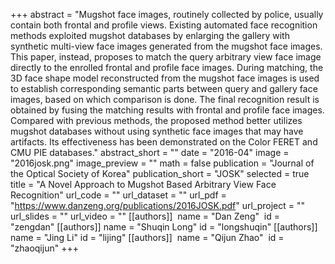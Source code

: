 +++
abstract = "Mugshot face images, routinely collected by police, usually contain both frontal and profile views. Existing automated face recognition methods exploited mugshot databases by enlarging the gallery with synthetic multi-view face images generated from the mugshot face images. This paper, instead, proposes to match the query arbitrary view face image directly to the enrolled frontal and profile face images. During matching, the 3D face shape model reconstructed from the mugshot face images is used to establish corresponding semantic parts between query and gallery face images, based on which comparison is done. The final recognition result is obtained by fusing the matching results with frontal and profile face images. Compared with previous methods, the proposed method better utilizes mugshot databases without using synthetic face images that may have artifacts. Its effectiveness has been demonstrated on the Color FERET and CMU PIE databases."
abstract_short = ""
date = "2016-04"
image = "2016josk.png"
image_preview = ""
math = false
publication = "Journal of the Optical Society of Korea"
publication_short = "JOSK"
selected = true
title = "A Novel Approach to Mugshot Based Arbitrary View Face Recognition"
url_code = ""
url_dataset = ""
url_pdf = "https://www.danzeng.org/publications/2016JOSK.pdf"
url_project = ""
url_slides = ""
url_video = ""
[[authors]]
​	name = "Dan Zeng"
​	id = "zengdan"
[[authors]]
    name = "Shuqin Long"
    id = "longshuqin"
[[authors]]
	name = "Jing Li"
    id = "lijing" 
[[authors]]
​    name = "Qijun Zhao"
​    id = "zhaoqijun"
+++